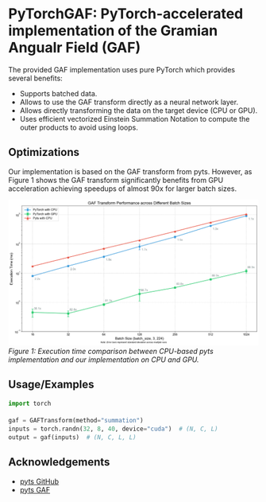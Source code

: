 # PyTorchGAF: PyTorch-accelerated implementation of the Gramian Angualr Field (GAF)

The provided GAF implementation uses pure PyTorch which provides several benefits:
- Supports batched data.
- Allows to use the GAF transform directly as a neural network layer.
- Allows directly transforming the data on the target device (CPU or GPU).
- Uses efficient vectorized Einstein Summation Notation to compute the outer products to avoid using loops.



## Optimizations

Our implementation is based on the GAF transform from pyts. However, as Figure 1 shows the GAF transform significantly benefits from GPU acceleration achieving speedups of almost 90x for larger batch sizes.

![Performance Comparison](performance_comparison.png)
*Figure 1: Execution time comparison between CPU-based pyts implementation and our implementation on CPU and GPU.*


## Usage/Examples

```python
import torch

gaf = GAFTransform(method="summation")
inputs = torch.randn(32, 8, 40, device="cuda")  # (N, C, L)
output = gaf(inputs)  # (N, C, L, L)
```


## Acknowledgements

 - [pyts GitHub](https://github.com/johannfaouzi/pyts)
 - [pyts GAF](https://github.com/johannfaouzi/pyts/blob/main/pyts/image/gaf.py)
